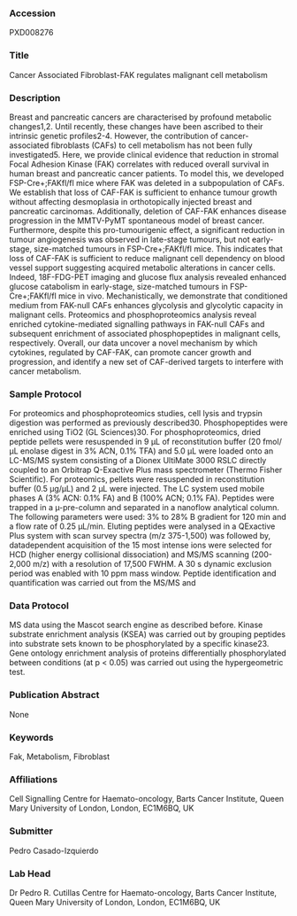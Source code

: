 ### Accession
PXD008276

### Title
Cancer Associated Fibroblast-FAK regulates malignant cell metabolism

### Description
Breast and pancreatic cancers are characterised by profound metabolic changes1,2. Until recently, these changes have been ascribed to their intrinsic genetic profiles2-4. However, the contribution of cancer-associated fibroblasts (CAFs) to cell metabolism has not been fully investigated5. Here, we provide clinical evidence that reduction in stromal Focal Adhesion Kinase (FAK) correlates with reduced overall survival in human breast and pancreatic cancer patients. To model this, we developed FSP-Cre+;FAKfl/fl mice where FAK was deleted in a subpopulation of CAFs. We establish that loss of CAF-FAK is sufficient to enhance tumour growth without affecting desmoplasia in orthotopically injected breast and pancreatic carcinomas. Additionally, deletion of CAF-FAK enhances disease progression in the MMTV-PyMT spontaneous model of breast cancer. Furthermore, despite this pro-tumourigenic effect, a significant reduction in tumour angiogenesis was observed in late-stage tumours, but not early-stage, size-matched tumours in FSP-Cre+;FAKfl/fl mice. This indicates that loss of CAF-FAK is sufficient to reduce malignant cell dependency on blood vessel support suggesting acquired metabolic alterations in cancer cells. Indeed, 18F-FDG-PET imaging and glucose flux analysis revealed enhanced glucose catabolism in early-stage, size-matched tumours in FSP-Cre+;FAKfl/fl mice in vivo. Mechanistically, we demonstrate that conditioned medium from FAK-null CAFs enhances glycolysis and glycolytic capacity in malignant cells. Proteomics and phosphoproteomics analysis reveal enriched cytokine-mediated signalling pathways in FAK-null CAFs and subsequent enrichment of associated phosphopeptides in malignant cells, respectively. Overall, our data uncover a novel mechanism by which cytokines, regulated by CAF-FAK, can promote cancer growth and progression, and identify a new set of CAF-derived targets to interfere with cancer metabolism.

### Sample Protocol
For proteomics and phosphoproteomics studies, cell lysis and trypsin digestion was performed as previously described30. Phosphopeptides were enriched using TiO2 (GL Sciences)30. For phosphoproteomics, dried peptide pellets were resuspended in 9 µL of reconstitution buffer (20 fmol/µL enolase digest in 3% ACN, 0.1% TFA) and 5.0 µL were loaded onto an LC-MS/MS system consisting of a Dionex UltiMate 3000 RSLC directly coupled to an Orbitrap Q-Exactive Plus mass spectrometer (Thermo Fisher Scientific). For proteomics, pellets were resuspended in reconstitution buffer (0.5 µg/µL) and 2 µL were injected. The LC system used mobile phases A (3% ACN: 0.1% FA) and B (100% ACN; 0.1% FA). Peptides were trapped in a µ-pre-column and separated in a nanoflow analytical column. The following parameters were used: 3% to 28% B gradient for 120 min and a flow rate of 0.25 µL/min. Eluting peptides were analysed in a QExactive Plus system with scan survey spectra (m/z 375-1,500) was followed by, datadependent acquisition of the 15 most intense ions were selected for HCD (higher energy collisional dissociation) and MS/MS scanning (200-2,000 m/z) with a resolution of 17,500 FWHM. A 30 s dynamic exclusion period was enabled with 10 ppm mass window. Peptide identification and quantification was carried out from the MS/MS and

### Data Protocol
MS data using the Mascot search engine as described before. Kinase substrate enrichment analysis (KSEA) was carried out by grouping peptides into substrate sets known to be phosphorylated by a specific kinase23. Gene ontology enrichment analysis of proteins differentially phosphorylated between conditions (at p < 0.05) was carried out using the hypergeometric test.

### Publication Abstract
None

### Keywords
Fak, Metabolism, Fibroblast

### Affiliations
Cell Signalling
Centre for Haemato-oncology, Barts Cancer Institute, Queen Mary University of London, London, EC1M6BQ, UK

### Submitter
Pedro Casado-Izquierdo

### Lab Head
Dr Pedro R. Cutillas
Centre for Haemato-oncology, Barts Cancer Institute, Queen Mary University of London, London, EC1M6BQ, UK



